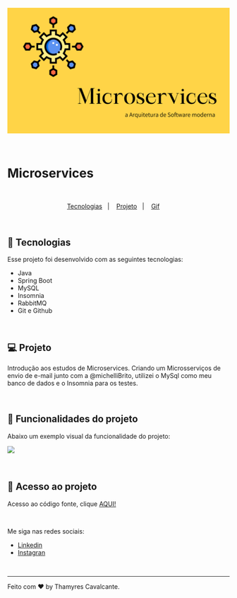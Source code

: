 ![](geral/Capa.png)

<br>

# Microservices

<br>

<p align="center">
  <a href="#-tecnologias">Tecnologias</a>&nbsp;&nbsp;&nbsp;|&nbsp;&nbsp;&nbsp;  
  <a href="#-projeto">Projeto</a>&nbsp;&nbsp;&nbsp;|&nbsp;&nbsp;&nbsp;  
  <a href="#-gif">Gif</a>&nbsp;&nbsp;&nbsp;&nbsp;&nbsp;&nbsp;
</p>

<br>


## 🚀 Tecnologias

Esse projeto foi desenvolvido com as seguintes tecnologias:

- Java
- Spring Boot
- MySQL
- Insomnia
- RabbitMQ
- Git e Github

<br>

## 💻 Projeto

Introdução aos estudos de Microservices.
Criando um Microsserviços de envio de e-mail junto com a @michelliBrito, utilizei o MySql como meu banco de dados e o Insomnia para os testes.

<br>



## 🔨 Funcionalidades do projeto

Abaixo um exemplo visual da funcionalidade do projeto:

![](geral/microservices%20-%20email.gif)


<br>

## 📁 Acesso ao projeto

Acesso ao código fonte, clique [AQUI!](https://github.com/Thamyresmya/Microservices-Email)



<br>

Me siga nas redes sociais:
- [Linkedin](https://www.linkedin.com/in/thamyrescavalcante/)
- [Instagran](https://www.instagram.com/thamyres__cavalcante/)

<br>

---

Feito com ♥ by Thamyres Cavalcante.



